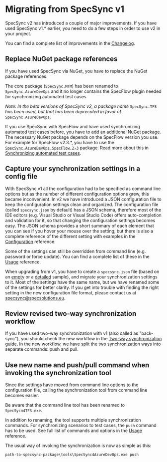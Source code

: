 # Migrating from SpecSync v1

SpecSync v2 has introduced a couple of major improvements. If you have used SpecSync v1.\* earlier, you need to do a few steps in order to use v2 in your project.

You can find a complete list of improvements in the [Changelog](../changelog.md).

## Replace NuGet package references

If you have used SpecSync via NuGet, you have to replace the NuGet package references.

The core package \(`SpecSync.MTM`\) has been renamed to `SpecSync.AzureDevOps` and it no longer contains the SpecFlow plugin needed for synchronizing automated test cases.

_Note: In the beta versions of SpecSync v2, a package name_ `SpecSync.TFS` _has been used, but that has been deprecated in favor of_ `SpecSync.AzureDevOps`_._

If you use SpecSync with SpecFlow and have used synchronizing automated test cases before, you have to add an additional NuGet package. The necessary NuGet package depends on the SpecFlow version you use. For example for SpecFlow v2.3.\*, you have to use the [`SpecSync.AzureDevOps.SpecFlow.2-3`](https://www.nuget.org/packages/SpecSync.AzureDevOps.SpecFlow.2-3) package. Read more about this in [Synchronizing automated test cases](synchronizing-automated-test-cases.md).

## Capture your synchronization settings in a config file

With SpecSync v1 all the configuration had to be specified as command line options but as the number of different configuration options grew, this became inconvenient. In v2 we have introduced a JSON configuration file to keep the configuration settings clean and organized. The configuration file \(called `specsync.json` by default\) has a JSON schema, therefore most of the IDE editors \(e.g. Visual Studio or Visual Studio Code\) offers auto-completion and validation for it, so that changing the configuration settings becomes easy. The JSON schema provides a short summary of each element that you can see if you hover your mouse over the setting, but there is also a complete reference of the different setting with examples in the [Configuration](../reference/configuration/) reference.

Some of the settings can still be overridden from command line \(e.g. password or force update\). You can find a complete list of these in the [Usage](../reference/command-line-reference/) reference.

When upgrading from v1, you have to create a `specsync.json` file \(based on an [empty](http://schemas.specsolutions.eu/specsync-empty.json) or a [detailed](http://schemas.specsolutions.eu/specsync-sample.json) sample\), and migrate your synchronization settings to it. Most of the settings have the same name, but we have renamed some of the settings for better clarity. If you get into trouble with finding the right setting in the new configuration file format, please contact us at specsync@specsolutions.eu.

## Review revised two-way synchronization workflow

If you have used two-way synchronization with v1 \(also called as "back-sync"\), you should check the new workflow in the [Two-way synchronization](two-way-synchronization.md) guide. In the new workflow, we have split the two synchronization ways into separate commands: push and pull.

## Use new name and push/pull command when invoking the synchronization tool

Since the settings have moved from command line options to the configuration file, calling the synchronization tool from command line becomes easier.

Be aware that the command line tool has been renamed to `SpecSycn4TFS.exe`.

In addition to renaming, the tool supports multiple synchronization commands. For synchronizing scenarios to test cases, the `push` command has to be used. See full list of commands and options in the [Usage](../reference/command-line-reference/) reference.

The usual way of invoking the synchronization is now as simple as this:

```text
path-to-specsync-package\tools\SpecSync4AzureDevOps.exe push
```

